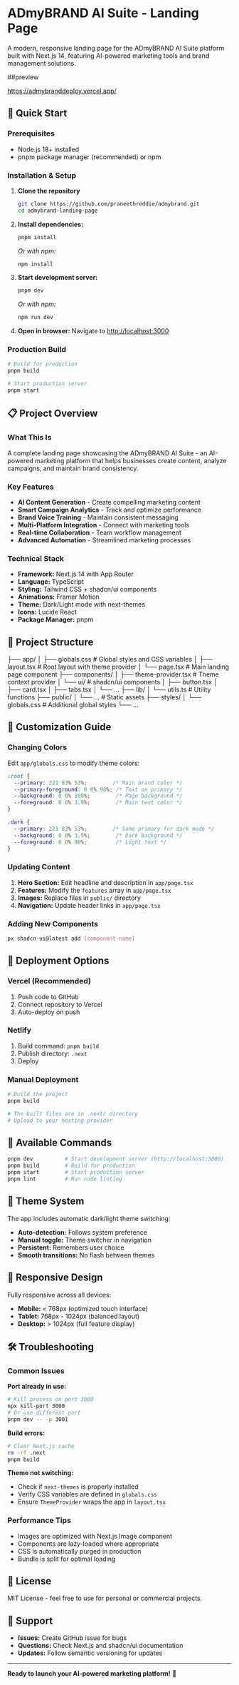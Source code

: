 
# ADmyBRAND AI Suite - Landing Page

A modern, responsive landing page for the ADmyBRAND AI Suite platform built with Next.js 14, featuring AI-powered marketing tools and brand management solutions.

##preview

https://admybranddeploy.vercel.app/

## 🚀 Quick Start

### Prerequisites
- Node.js 18+ installed
- pnpm package manager (recommended) or npm

### Installation & Setup
1. **Clone the repository**
   ```bash
   git clone https://github.com/praneethreddie/admybrand.git
   cd admybrand-landing-page
   
2. **Install dependencies:**
   ```bash
   pnpm install
   ```
   *Or with npm:*
   ```bash
   npm install
   ```

3. **Start development server:**
   ```bash
   pnpm dev
   ```
   *Or with npm:*
   ```bash
   npm run dev
   ```

4. **Open in browser:**
   Navigate to [http://localhost:3000](http://localhost:3000)

### Production Build

```bash
# Build for production
pnpm build

# Start production server
pnpm start
```

## 📋 Project Overview

### What This Is
A complete landing page showcasing the ADmyBRAND AI Suite - an AI-powered marketing platform that helps businesses create content, analyze campaigns, and maintain brand consistency.

### Key Features
- **AI Content Generation** - Create compelling marketing content
- **Smart Campaign Analytics** - Track and optimize performance
- **Brand Voice Training** - Maintain consistent messaging
- **Multi-Platform Integration** - Connect with marketing tools
- **Real-time Collaboration** - Team workflow management
- **Advanced Automation** - Streamlined marketing processes

### Technical Stack
- **Framework:** Next.js 14 with App Router
- **Language:** TypeScript
- **Styling:** Tailwind CSS + shadcn/ui components
- **Animations:** Framer Motion
- **Theme:** Dark/Light mode with next-themes
- **Icons:** Lucide React
- **Package Manager:** pnpm

## 📁 Project Structure

├── app/
│   ├── globals.css          # Global styles and CSS variables
│   ├── layout.tsx           # Root layout with theme provider
│   └── page.tsx             # Main landing page component
├── components/
│   ├── theme-provider.tsx   # Theme context provider
│   └── ui/                  # shadcn/ui components
│       ├── button.tsx
│       ├── card.tsx
│       ├── tabs.tsx
│       └── ...
├── lib/
│   └── utils.ts             # Utility functions
├── public/
│   └── ...                  # Static assets
├── styles/
│   └── globals.css          # Additional global styles
└── ...



## 🎨 Customization Guide

### Changing Colors
Edit `app/globals.css` to modify theme colors:

```css
:root {
  --primary: 221 83% 53%;        /* Main brand color */
  --primary-foreground: 0 0% 98%; /* Text on primary */
  --background: 0 0% 100%;        /* Page background */
  --foreground: 0 0% 3.9%;        /* Main text color */
}

.dark {
  --primary: 221 83% 53%;        /* Same primary for dark mode */
  --background: 0 0% 3.9%;        /* Dark background */
  --foreground: 0 0% 98%;         /* Light text */
}
```

### Updating Content
1. **Hero Section:** Edit headline and description in `app/page.tsx`
2. **Features:** Modify the `features` array in `app/page.tsx`
3. **Images:** Replace files in `public/` directory
4. **Navigation:** Update header links in `app/page.tsx`

### Adding New Components
```bash
px shadcn-ui@latest add [component-name]
```

## 🚀 Deployment Options

### Vercel (Recommended)
1. Push code to GitHub
2. Connect repository to Vercel
3. Auto-deploy on push

### Netlify
1. Build command: `pnpm build`
2. Publish directory: `.next`
3. Deploy

### Manual Deployment
```bash
# Build the project
pnpm build

# The built files are in .next/ directory
# Upload to your hosting provider
```

## 🔧 Available Commands

```bash
pnpm dev          # Start development server (http://localhost:3000)
pnpm build        # Build for production
pnpm start        # Start production server
pnpm lint         # Run code linting
```

## 🌙 Theme System

The app includes automatic dark/light theme switching:
- **Auto-detection:** Follows system preference
- **Manual toggle:** Theme switcher in navigation
- **Persistent:** Remembers user choice
- **Smooth transitions:** No flash between themes

## 📱 Responsive Design

Fully responsive across all devices:
- **Mobile:** < 768px (optimized touch interface)
- **Tablet:** 768px - 1024px (balanced layout)
- **Desktop:** > 1024px (full feature display)

## 🛠️ Troubleshooting

### Common Issues

**Port already in use:**
```bash
# Kill process on port 3000
npx kill-port 3000
# Or use different port
pnpm dev -- -p 3001
```

**Build errors:**
```bash
# Clear Next.js cache
rm -rf .next
pnpm build
```

**Theme not switching:**
- Check if `next-themes` is properly installed
- Verify CSS variables are defined in `globals.css`
- Ensure `ThemeProvider` wraps the app in `layout.tsx`

### Performance Tips
- Images are optimized with Next.js Image component
- Components are lazy-loaded where appropriate
- CSS is automatically purged in production
- Bundle is split for optimal loading

## 📄 License

MIT License - feel free to use for personal or commercial projects.

## 🤝 Support

- **Issues:** Create GitHub issue for bugs
- **Questions:** Check Next.js and shadcn/ui documentation
- **Updates:** Follow semantic versioning for updates

---

**Ready to launch your AI-powered marketing platform!** 🚀

